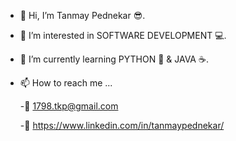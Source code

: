 - 👋 Hi, I’m Tanmay Pednekar 😎.
- 👀 I’m interested in SOFTWARE DEVELOPMENT 💻.
- 🌱 I’m currently learning PYTHON 🐍 & JAVA ☕.
- 📫 How to reach me ...
     
     -📧 1798.tkp@gmail.com
     
     -🔗 https://www.linkedin.com/in/tanmaypednekar/

<!---
Tanmay1798/Tanmay1798 is a ✨ special ✨ repository because its `README.md` (this file) appears on your GitHub profile.
You can click the Preview link to take a look at your changes.
--->
